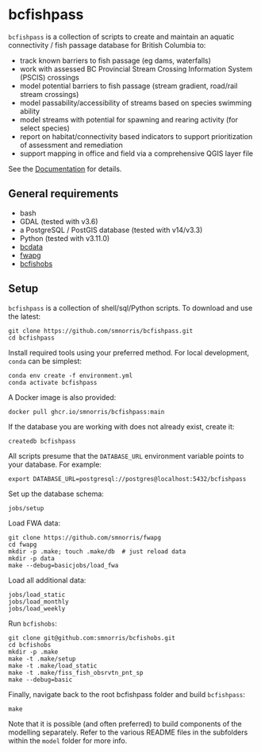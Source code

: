 # bcfishpass

`bcfishpass` is a collection of scripts to create and maintain an aquatic connectivity / fish passage database for British Columbia to:

- track known barriers to fish passage (eg dams, waterfalls)
- work with assessed BC Provincial Stream Crossing Information System (PSCIS) crossings
- model potential barriers to fish passage (stream gradient, road/rail stream crossings)
- model passability/accessibility of streams based on species swimming ability
- model streams with potential for spawning and rearing activity (for select species)
- report on habitat/connectivity based indicators to support prioritization of assessment and remediation
- support mapping in office and field via a comprehensive QGIS layer file


See the [Documentation](https://smnorris.github.io/bcfishpass/) for details.

## General requirements

- bash
- GDAL (tested with v3.6)
- a PostgreSQL / PostGIS database (tested with v14/v3.3)
- Python (tested with v3.11.0)
- [bcdata](https://github.com/smnorris/bcdata)
- [fwapg](https://github.com/smnorris/fwapg)
- [bcfishobs](https://github.com/smnorris/bcfishobs)

## Setup

`bcfishpass` is a collection of shell/sql/Python scripts. To download and use the latest:

    git clone https://github.com/smnorris/bcfishpass.git
    cd bcfishpass

Install required tools using your preferred method. For local development, `conda` can be simplest:

    conda env create -f environment.yml
    conda activate bcfishpass

A Docker image is also provided:

    docker pull ghcr.io/smnorris/bcfishpass:main

If the database you are working with does not already exist, create it:

    createdb bcfishpass

All scripts presume that the `DATABASE_URL` environment variable points to your database. For example:

    export DATABASE_URL=postgresql://postgres@localhost:5432/bcfishpass

Set up the database schema:

    jobs/setup

Load FWA data:

    git clone https://github.com/smnorris/fwapg
    cd fwapg
    mkdir -p .make; touch .make/db  # just reload data
    mkdir -p data
    make --debug=basicjobs/load_fwa

Load all additional data:

    jobs/load_static
    jobs/load_monthly
    jobs/load_weekly

Run `bcfishobs`:

    git clone git@github.com:smnorris/bcfishobs.git
    cd bcfishobs
    mkdir -p .make
    make -t .make/setup
    make -t .make/load_static
    make -t .make/fiss_fish_obsrvtn_pnt_sp
    make --debug=basic

Finally, navigate back to the root bcfishpass folder and build `bcfishpass`:

    make

Note that it is possible (and often preferred) to build components of the modelling separately. 
Refer to the various README files in the subfolders within the `model` folder for more info.
